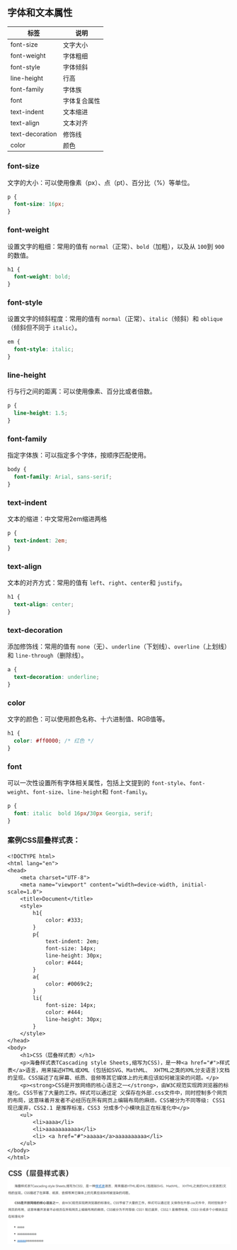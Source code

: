 ## 字体和文本属性

| 标签            | 说明         |
| --------------- | ------------ |
| font-size       | 文字大小     |
| font-weight     | 字体粗细     |
| font-style      | 字体倾斜     |
| line-height     | 行高         |
| font-family     | 字体族       |
| font            | 字体复合属性 |
| text-indent     | 文本缩进     |
| text-align      | 文本对齐     |
| text-decoration | 修饰线       |
| color           | 颜色         |

### font-size

文字的大小：可以使用像素（px）、点（pt）、百分比（%）等单位。

```css
p {
  font-size: 16px;
}
```

### font-weight

设置文字的粗细：常用的值有 `normal`（正常）、`bold`（加粗），以及从 `100`到 `900`的数值。

```css
h1 {
  font-weight: bold;
}
```

### font-style

设置文字的倾斜程度：常用的值有 `normal`（正常）、`italic`（倾斜）和 `oblique`（倾斜但不同于 `italic`）。

```css
em {
  font-style: italic;
}
```

### line-height

行与行之间的距离：可以使用像素、百分比或者倍数。

```css
p {
  line-height: 1.5;
}
```

### font-family

指定字体族：可以指定多个字体，按顺序匹配使用。

```css
body {
  font-family: Arial, sans-serif;
}
```

### text-indent

文本的缩进：中文常用2em缩进两格

```css
p {
  text-indent: 2em;
}
```

### text-align

文本的对齐方式：常用的值有 `left`、`right`、`center`和 `justify`。

```css
h1 {
  text-align: center;
}
```

### text-decoration

添加修饰线：常用的值有 `none`（无）、`underline`（下划线）、`overline`（上划线）和 `line-through`（删除线）。

```css
a {
  text-decoration: underline;
}
```

### color

文字的颜色：可以使用颜色名称、十六进制值、RGB值等。

```css
h1 {
  color: #ff0000; /* 红色 */
}
```

### font

可以一次性设置所有字体相关属性，包括上文提到的 `font-style`、`font-weight`、`font-size`、`line-height`和 `font-family`。

```css
p {
  font: italic  bold 16px/30px Georgia, serif;
}
```

### 案例CSS层叠样式表：

```
<!DOCTYPE html>
<html lang="en">
<head>
    <meta charset="UTF-8">
    <meta name="viewport" content="width=device-width, initial-scale=1.0">
    <title>Document</title>
    <style>
        h1{
            color: #333;
        }
        p{
            text-indent: 2em;
            font-size: 14px;
            line-height: 30px;
            color: #444;
        }
        a{
            color: #0069c2;
        }
        li{
            font-size: 14px;
            color: #444;
            line-height: 30px;
        }
    </style>
</head>
<body>
    <h1>CSS（层叠样式表）</h1>
    <p>海叠样式表TCascading style Sheets,缩写为CSS)，是一种<a href="#">样式表</a>语言，用来描述HTML或XML (包括如SVG、MathML、 XHTML之类的XML分支语言)文档的呈现。CSS描述了在屏幕、纸质、音频等其它媒体上的元素应该如何被渲染的问题。</p>
    <p><strong>CSS是开放网络的核心语言之一</strong>，由W3C规范实现跨浏览器的标准化。CSS节省了大量的工作。样式可以通过定 义保存在外部.css文件中，同时控制多个网页的布局，这意味着开发者不必经历在所有网页上编辑布局的麻烦。CSS被分为不同等级: CSS1 现已废弃，CSS2.1 是推荐标准，CSS3 分成多个小模块且正在标准化中</p>
    <ul>
        <li>aaaa</li>
        <li>aaaaaaaaaaa</li>
        <li> <a href="#">aaaaa</a>aaaaaaaaaa</li>
    </ul>
</body>
</html>
```

![1732108492537](image/字体属性/1732108492537.png)
